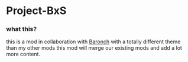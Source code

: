# Project-BxS

### what this? 
this is a mod in collaboration with [Baronch](https://github.com/bar0nch) with a totally different theme than my other mods
this mod will merge our existing mods and add a lot more content.
